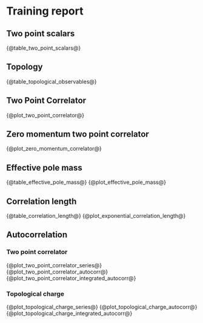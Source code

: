 # Training report
## Two point scalars
{@table_two_point_scalars@}
## Topology
{@table_topological_observables@}
## Two Point Correlator
{@plot_two_point_correlator@}
## Zero momentum two point correlator
{@plot_zero_momentum_correlator@}
## Effective pole mass
{@table_effective_pole_mass@}
{@plot_effective_pole_mass@}
## Correlation length
{@table_correlation_length@}
{@plot_exponential_correlation_length@}
## Autocorrelation
### Two point correlator
{@plot_two_point_correlator_series@}
{@plot_two_point_correlator_autocorr@}
{@plot_two_point_correlator_integrated_autocorr@}
### Topological charge
{@plot_topological_charge_series@}
{@plot_topological_charge_autocorr@}
{@plot_topological_charge_integrated_autocorr@}
